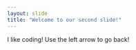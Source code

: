 ```yaml
---
layout: slide
title: "Welcome to our second slide!"
---
```

I like coding!
Use the left arrow to go back!
